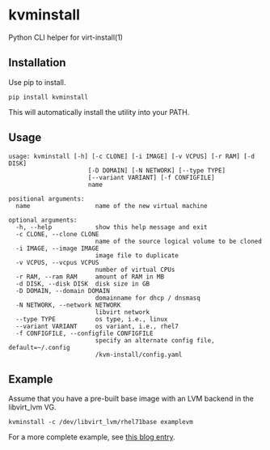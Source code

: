 # kvminstall
Python CLI helper for virt-install(1)

## Installation

Use pip to install.

```
pip install kvminstall
```

This will automatically install the utility into your PATH.

## Usage

```
usage: kvminstall [-h] [-c CLONE] [-i IMAGE] [-v VCPUS] [-r RAM] [-d DISK]
                      [-D DOMAIN] [-N NETWORK] [--type TYPE]
                      [--variant VARIANT] [-f CONFIGFILE]
                      name

positional arguments:
  name                  name of the new virtual machine

optional arguments:
  -h, --help            show this help message and exit
  -c CLONE, --clone CLONE
                        name of the source logical volume to be cloned
  -i IMAGE, --image IMAGE
                        image file to duplicate
  -v VCPUS, --vcpus VCPUS
                        number of virtual CPUs
  -r RAM, --ram RAM     amount of RAM in MB
  -d DISK, --disk DISK  disk size in GB
  -D DOMAIN, --domain DOMAIN
                        domainname for dhcp / dnsmasq
  -N NETWORK, --network NETWORK
                        libvirt network
  --type TYPE           os type, i.e., linux
  --variant VARIANT     os variant, i.e., rhel7
  -f CONFIGFILE, --configfile CONFIGFILE
                        specify an alternate config file, default=~/.config
                        /kvm-install/config.yaml
```

## Example

Assume that you have a pre-built base image with an LVM backend in the libvirt_lvm VG.

```
kvminstall -c /dev/libvirt_lvm/rhel71base examplevm
```

For a more complete example, see [this blog entry](https://blog.jasoncallaway.com/make-new-kvm-vms-in-less-than-10-seconds/).
